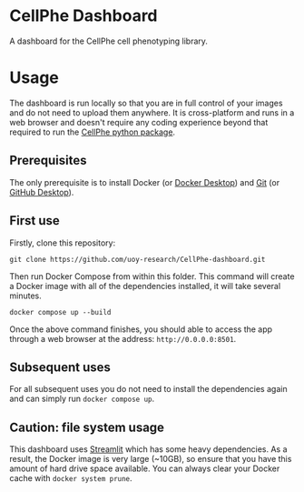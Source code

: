 # CellPhe Dashboard

A dashboard for the CellPhe cell phenotyping library.

# Usage

The dashboard is run locally so that you are in full control of your images and do not need to upload them anywhere.
It is cross-platform and runs in a web browser and doesn't require any coding experience beyond that required to run the [CellPhe python package](https://pypi.org/project/cellphe/).

## Prerequisites

The only prerequisite is to install Docker (or [Docker Desktop](https://www.docker.com/products/docker-desktop/)) and [Git](https://git-scm.com/) (or [GitHub Desktop](https://desktop.github.com/download/)).

## First use

Firstly, clone this repository:

`git clone https://github.com/uoy-research/CellPhe-dashboard.git`

Then run Docker Compose from within this folder.
This command will create a Docker image with all of the dependencies installed, it will take several minutes. 

`docker compose up --build`

Once the above command finishes, you should able to access the app through a web browser at the address: `http://0.0.0.0:8501`.

## Subsequent uses

For all subsequent uses you do not need to install the dependencies again and can simply run `docker compose up`.

## Caution: file system usage

This dashboard uses [Streamlit](https://streamlit.io/) which has some heavy dependencies. 
As a result, the Docker image is very large (~10GB), so ensure that you have this amount of hard drive space available.
You can always clear your Docker cache with `docker system prune`.
